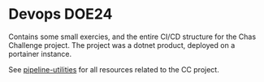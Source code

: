 # Devops DOE24
Contains some small exercies, and the entire CI/CD structure for the Chas Challenge project. The project was a dotnet product, deployed on a portainer instance. 

See [pipeline-utilities](pipeline-utilities/) for all resources related to the CC project.
